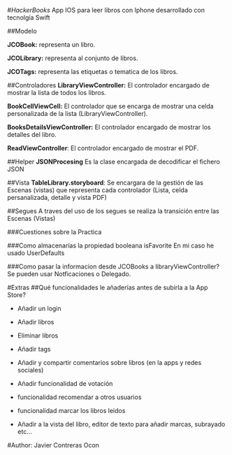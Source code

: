 


#_HackerBooks_
App IOS para leer libros con Iphone desarrollado con tecnolgía Swift

##Modelo

**JCOBook:** representa un libro.

**JCOLibrary:** representa al conjunto de libros.

**JCOTags:** representa las etiquetas o tematica de los libros.

##Controladores
**LibraryViewController:** El controlador encargado de mostrar la lista de todos los libros.

**BookCellViewCell:** El controlador que se encarga de mostrar una celda personalizada de la lista (LibraryViewController).

**BooksDetailsViewController:** El controlador encargado de mostrar los detalles del libro.

**ReadViewController**: El controlador encargado de mostrar el PDF.

##Helper
**JSONProcesing** Es la clase encargada de decodificar el fichero JSON 

##Vista
**TableLibrary.storyboard**: Se encargara de la gestión de las Escenas (vistas) que representa cada controlador (Lista, celda persanalizada, detalle y vista PDF) 

##Segues
A traves del uso de los segues se realiza la transición entre las Escenas (Vistas)

###Cuestiones sobre la Practica

###Como almacenarías la propiedad booleana isFavorite
En mi caso he usado UserDefaults

###Como pasar la informacion desde JCOBooks a libraryViewController?
Se pueden usar Notficaciones o Delegado.

#Extras
##Qué funcionalidades le añaderías antes de subirla a la App Store?

- Añadir un login

- Añadir libros 

- Eliminar libros 

- Añadir tags 

- Añadir y compartir comentarios sobre libros (en la apps y redes sociales)

- Añadir funcionalidad de votación

- funcionalidad recomendar a otros usuarios

- funcionalidad marcar los libros leidos

- Añadir a la vista del libro, editor de texto para añadir marcas, subrayado etc... 


#Author: Javier Contreras Ocon 

